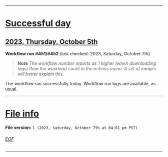 
***

# [Successful day](#Successful-day)

## [2023, Thursday, October 5th](#2023-Thursday-October-5th)

**Workflow run #451/#452** (last checked: 2023, Saturday, October 7th)

> **Note** _The workflow number reports as 1 higher (when downloading logs) than the workload count in the actions menu. A set of images will better explain this._

The workflow ran successfully today. Workflow run logs are available, as usual.

***

# [File info](#File-info)

**File version:** `1 (2023, Saturday, October 7th at 04:01 pm PST)`

###### [EOF](#EOF)

***
